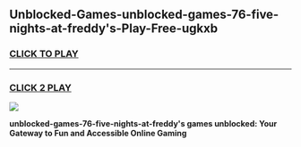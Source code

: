 
## Unblocked-Games-unblocked-games-76-five-nights-at-freddy's-Play-Free-ugkxb
<h3>
<a href="https://premium76.site?title=unblocked-games-76-five-nights-at-freddy's&ref=15A">CLICK TO PLAY</a></h3>
<hr>

<h3>
<a href="https://premium76.site?title=unblocked-games-76-five-nights-at-freddy's&ref=15A">CLICK 2 PLAY</a>
  
</h3>

<a href="https://premium76.site?title=unblocked-games-76-five-nights-at-freddy's&ref=15A"><img src="https://clearcache.store/games.png"></a>


**unblocked-games-76-five-nights-at-freddy's games unblocked: Your Gateway to Fun and Accessible Online Gaming**
